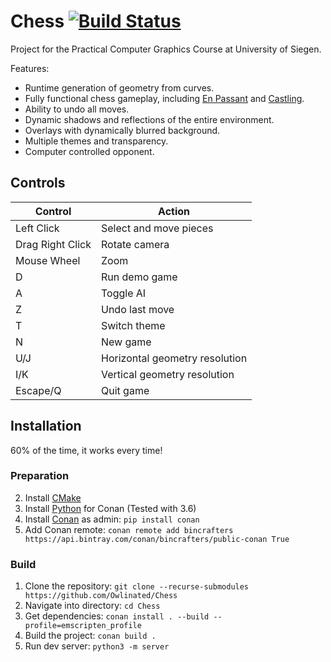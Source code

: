 # Chess [![Build Status](https://travis-ci.com/flostellbrink/Chess.svg?branch=wasm)](https://travis-ci.com/flostellbrink/Chess)

Project for the Practical Computer Graphics Course at University of Siegen.

Features:
- Runtime generation of geometry from curves.
- Fully functional chess gameplay, including [En Passant](https://en.wikipedia.org/wiki/En_passant) and [Castling](https://en.wikipedia.org/wiki/Castling).
- Ability to undo all moves.
- Dynamic shadows and reflections of the entire environment.
- Overlays with dynamically blurred background.
- Multiple themes and transparency.
- Computer controlled opponent.

## Controls

| Control          | Action                         |
|------------------|--------------------------------|
| Left Click       | Select and move pieces         |
| Drag Right Click | Rotate camera                  |
| Mouse Wheel      | Zoom                           |
| D                | Run demo game                  |
| A                | Toggle AI                      |
| Z                | Undo last move                 |
| T                | Switch theme                   |
| N                | New game                       |
| U/J              | Horizontal geometry resolution |
| I/K              | Vertical geometry resolution   |
| Escape/Q         | Quit game                      |

## Installation

60% of the time, it works every time!

### Preparation

2. Install [CMake](https://cmake.org/download/)
3. Install [Python](https://www.python.org/downloads/) for Conan (Tested with 3.6)
4. Install [Conan](https://www.conan.io/downloads.html) as admin: `pip install conan`
5. Add Conan remote: `conan remote add bincrafters https://api.bintray.com/conan/bincrafters/public-conan True`

### Build

1. Clone the repository: `git clone --recurse-submodules https://github.com/Owlinated/Chess`
2. Navigate into directory: `cd Chess`
3. Get dependencies: `conan install . --build --profile=emscripten_profile`
4. Build the project: `conan build .`
5. Run dev server: `python3 -m server`

